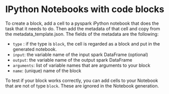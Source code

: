 # IPython Notebooks with code blocks
To create a block, add a cell to a pyspark iPython notebook that does the task that it needs to do. Then add the metadata of that cell and copy from the metadata_template.json.
The fields of the metadata are the following:
- `type` : if the type is `block`, the cell is regarded as a block and put in the generated notebook.
- `input`: the variable name of the input spark DataFrame (optional)
- `output`: the variable name of the output spark DataFrame
- `arguments`: list of variable names that are arguments to your block
- `name`: (unique) name of the block


To test if your block works correctly, you can add cells to your Notebook that are not of type `block`. These are ignored in the Notebook generation.
